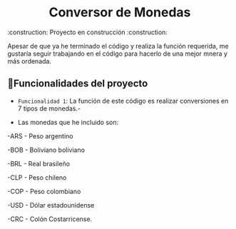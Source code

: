 <h1 align="center"> Conversor de Monedas </h1>
:construction: Proyecto en construcción :construction:

Apesar de que ya he terminado el código y realiza la función requerida, me gustaría seguir trabajando en el código para hacerlo de una mejor mnera y más ordenada.
## :hammer:Funcionalidades del proyecto

- `Funcionalidad 1`: La función de este código es realizar conversiones en 7 tipos de monedas.-

  
- Las monedas que he incluido son:

  
-ARS - Peso argentino

-BOB - Boliviano boliviano

-BRL - Real brasileño

-CLP - Peso chileno

-COP - Peso colombiano

-USD - Dólar estadounidense

-CRC - Colón Costarricense.
